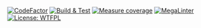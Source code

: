 [![CodeFactor](https://www.codefactor.io/repository/github/spbu-coding-2023/graphs-graphs-8/badge)](https://www.codefactor.io/repository/github/spbu-coding-2023/graphs-graphs-8)
[![Build & Test](https://github.com/spbu-coding-2023/graphs-graphs-8/actions/workflows/gradle-test.yml/badge.svg?branch=main)](https://github.com/spbu-coding-2023/graphs-graphs-8/actions/workflows/gradle-test.yml)
[![Measure coverage](https://github.com/spbu-coding-2023/graphs-graphs-8/actions/workflows/coverage.yml/badge.svg?branch=main)](https://github.com/spbu-coding-2023/graphs-graphs-8/actions/workflows/coverage.yml)
[![MegaLinter](https://github.com/spbu-coding-2023/graphs-graphs-8/actions/workflows/megalinter.yml/badge.svg?branch=main)](https://github.com/spbu-coding-2023/graphs-graphs-8/actions/workflows/megalinter.yml)
[![License: WTFPL](https://img.shields.io/badge/License-WTFPL-brightgreen.svg)](http://www.wtfpl.net/about/)
